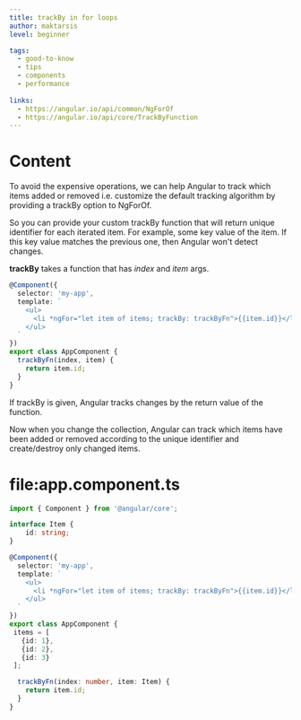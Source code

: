 ```yaml
---
title: trackBy in for loops
author: maktarsis
level: beginner

tags:
  - good-to-know
  - tips
  - components
  - performance
  
links: 
  - https://angular.io/api/common/NgForOf
  - https://angular.io/api/core/TrackByFunction
---
```


# Content
To avoid the expensive operations, we can help Angular to track which items added or removed i.e. customize the default tracking algorithm by providing a trackBy option to NgForOf.

So you can provide your custom trackBy function that will return unique identifier for each iterated item. 
For example, some key value of the item. If this key value matches the previous one, then Angular won't detect changes.

**trackBy** takes a function that has _index_ and _item_ args. 

```typescript
@Component({
  selector: 'my-app',
  template: `
    <ul>
      <li *ngFor="let item of items; trackBy: trackByFn">{{item.id}}</li>
    </ul>
  `
})
export class AppComponent { 
  trackByFn(index, item) {
    return item.id;
  }
}
```
If trackBy is given, Angular tracks changes by the return value of the function. 

Now when you change the collection, Angular can track which items have been added or removed according to the unique identifier and create/destroy only changed items.

# file:app.component.ts
```typescript
import { Component } from '@angular/core';

interface Item {
    id: string;
}

@Component({
  selector: 'my-app',
  template: `
    <ul>
      <li *ngFor="let item of items; trackBy: trackByFn">{{item.id}}</li>
    </ul>
  `
})
export class AppComponent {
 items = [
   {id: 1},
   {id: 2},
   {id: 3}
 ];

  trackByFn(index: number, item: Item) {
    return item.id;
  } 
}

```
